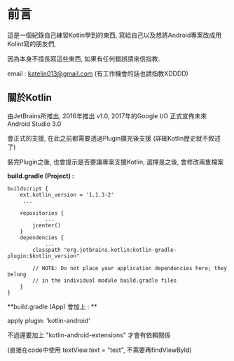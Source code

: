 前言
===
這是一個紀錄自己練習Kotlin學到的東西, 寫給自己以及想將Android專案改成用Kolint寫的朋友們,

因為本身不擅長寫這些東西, 如果有任何錯誤請來信指教.

email : katelin013@gmail.com    (有工作機會的話也請指教XDDDD)

關於Kotlin
----------
由JetBrains所推出, 2016年推出 v1.0, 2017年的Google I/O 正式宣佈未來 Android Studio 3.0

會正式的支援, 在此之前都需要透過Plugin擴充後支援 (詳細Kotlin歷史就不敘述了)

裝完Plugin之後, 也會提示是否要讓專案支援Kotlin, 選擇是之後, 會修改兩隻檔案

**build.gradle (Project) :**

```
buildscript {
    ext.kotlin_version = '1.1.3-2'
	 ...

    repositories {
			...
        jcenter()
    }
    dependencies {
			...
        classpath "org.jetbrains.kotlin:kotlin-gradle-plugin:$kotlin_version"

        // NOTE: Do not place your application dependencies here; they belong
        // in the individual module build.gradle files
    }
}
```

**build.gradle (App) 會加上 : **

apply plugin: 'kotlin-android'

不過還要加上 "kotlin-android-extensions" 才會有依賴關係 

(直接在code中使用 textView.text = "test", 不需要再findViewById)




